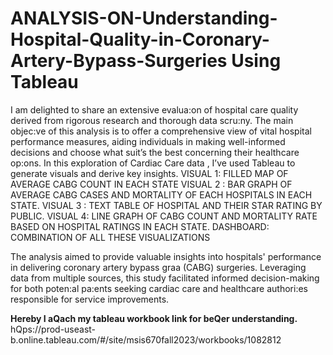 # ANALYSIS-ON-Understanding-Hospital-Quality-in-Coronary-Artery-Bypass-Surgeries Using Tableau
I am delighted to share an extensive evalua:on of hospital care quality derived from rigorous research and thorough data scru:ny. The main objec:ve of this analysis is to offer a comprehensive view of vital hospital performance measures, aiding individuals in making well-informed decisions and choose what suit’s the best concerning their healthcare op:ons.
In this exploration of Cardiac Care data , I’ve used Tableau to generate visuals and derive key insights.
VISUAL 1: FILLED MAP OF AVERAGE CABG COUNT IN EACH STATE
VISUAL 2 : BAR GRAPH OF AVERAGE CABG CASES AND MORTALITY OF EACH HOSPITALS IN EACH STATE.
VISUAL 3 : TEXT TABLE OF HOSPITAL AND THEIR STAR RATING BY PUBLIC.
VISUAL 4: LINE GRAPH OF CABG COUNT AND MORTALITY RATE BASED ON HOSPITAL RATINGS IN EACH STATE.
DASHBOARD: COMBINATION OF ALL THESE VISUALIZATIONS

The analysis aimed to provide valuable insights into hospitals' performance in delivering coronary artery bypass graa (CABG) surgeries. Leveraging data from multiple sources, this study facilitated informed decision-making for both poten:al pa:ents seeking cardiac care and healthcare authori:es responsible for service improvements.

**Hereby I aQach my tableau workbook link for beQer understanding.** 
hQps://prod-useast-b.online.tableau.com/#/site/msis670fall2023/workbooks/1082812
